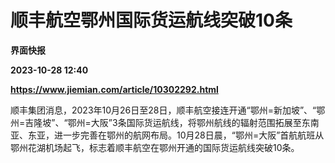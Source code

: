 # 顺丰航空鄂州国际货运航线突破10条
**界面快报**

**2023-10-28 12:40**

**https://www.jiemian.com/article/10302292.html**

顺丰集团消息，2023年10月26日至28日，顺丰航空接连开通“鄂州=新加坡”、“鄂州=吉隆坡”、“鄂州=大阪”3条国际货运航线，将鄂州航线的辐射范围拓展至东南亚、东亚，进一步完善在鄂州的航网布局。10月28日晨，“鄂州=大阪”首航航班从鄂州花湖机场起飞，标志着顺丰航空在鄂州开通的国际货运航线突破10条。